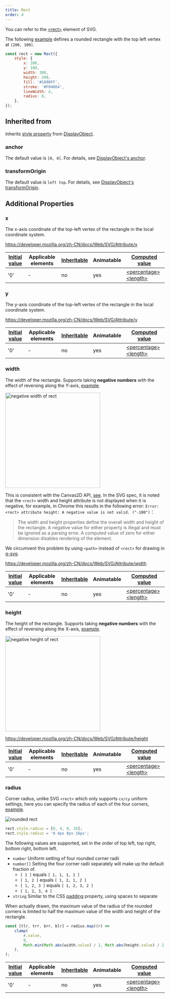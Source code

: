 ```yaml
---
title: Rect
order: 4
---
```


You can refer to the [\<rect\>](https://developer.mozilla.org/zh-CN/docs/Web/SVG/Element/rect) element of SVG.

The following [example](/en/examples/shape#rect) defines a rounded rectangle with the top left vertex at `(200, 100)`.

```javascript
const rect = new Rect({
    style: {
        x: 200,
        y: 100,
        width: 300,
        height: 200,
        fill: '#1890FF',
        stroke: '#F04864',
        lineWidth: 4,
        radius: 8,
    },
});
```

## Inherited from

Inherits [style property](/en/api/basic/display-object#drawing-properties) from [DisplayObject](/en/api/basic/display-object).

### anchor

The default value is `[0, 0]`. For details, see [DisplayObject's anchor](/en/api/basic/display-object#anchor).

### transformOrigin

The default value is `left top`. For details, see [DisplayObject's transformOrigin](/en/api/basic/display-object#transformOrigin).

## Additional Properties

### x

The x-axis coordinate of the top-left vertex of the rectangle in the local coordinate system.

https://developer.mozilla.org/zh-CN/docs/Web/SVG/Attribute/x

| [Initial value](/en/api/css/css-properties-values-api#initial-value) | Applicable elements | [Inheritable](/en/api/css/inheritance) | Animatable | [Computed value](/en/api/css/css-properties-values-api#computed-value)                                                        |
| -------------------------------------------------------------------- | ------------------- | -------------------------------------- | ---------- | ----------------------------------------------------------------------------------------------------------------------------- |
| '0'                                                                  | -                   | no                                     | yes        | [\<percentage\>](/en/api/css/css-properties-values-api#percentage) [\<length\>](/en/api/css/css-properties-values-api#length) |

### y

The y-axis coordinate of the top-left vertex of the rectangle in the local coordinate system.

https://developer.mozilla.org/zh-CN/docs/Web/SVG/Attribute/y

| [Initial value](/en/api/css/css-properties-values-api#initial-value) | Applicable elements | [Inheritable](/en/api/css/inheritance) | Animatable | [Computed value](/en/api/css/css-properties-values-api#computed-value)                                                        |
| -------------------------------------------------------------------- | ------------------- | -------------------------------------- | ---------- | ----------------------------------------------------------------------------------------------------------------------------- |
| '0'                                                                  | -                   | no                                     | yes        | [\<percentage\>](/en/api/css/css-properties-values-api#percentage) [\<length\>](/en/api/css/css-properties-values-api#length) |

### width

The width of the rectangle. Supports taking **negative numbers** with the effect of reversing along the Y-axis, [example](/en/examples/shape#rect).

<img src="https://gw.alipayobjects.com/mdn/rms_6ae20b/afts/img/A*_sVnRJmw7m8AAAAAAAAAAAAAARQnAQ" width="300" alt="negative width of rect">

This is consistent with the Canvas2D API, [see](https://stackoverflow.com/a/15598760). In the SVG spec, it is noted that the `<rect>` width and height attribute is not displayed when it is negative, for example, in Chrome this results in the following error: `Error: <rect> attribute height: A negative value is not valid. ("-100")`：

> The width and height properties define the overall width and height of the rectangle. A negative value for either property is illegal and must be ignored as a parsing error. A computed value of zero for either dimension disables rendering of the element.

We circumvent this problem by using `<path>` instead of `<rect>` for drawing in [g-svg](/en/api/renderer/svg).

https://developer.mozilla.org/zh-CN/docs/Web/SVG/Attribute/width

| [Initial value](/en/api/css/css-properties-values-api#initial-value) | Applicable elements | [Inheritable](/en/api/css/inheritance) | Animatable | [Computed value](/en/api/css/css-properties-values-api#computed-value)                                                        |
| -------------------------------------------------------------------- | ------------------- | -------------------------------------- | ---------- | ----------------------------------------------------------------------------------------------------------------------------- |
| '0'                                                                  | -                   | no                                     | yes        | [\<percentage\>](/en/api/css/css-properties-values-api#percentage) [\<length\>](/en/api/css/css-properties-values-api#length) |

### height

The height of the rectangle. Supports taking **negative numbers** with the effect of reversing along the X-axis, [example](/en/examples/shape#rect).

<img src="https://gw.alipayobjects.com/mdn/rms_6ae20b/afts/img/A*gPkGR56c5QgAAAAAAAAAAAAAARQnAQ" width="300" alt="negative height of rect">

https://developer.mozilla.org/zh-CN/docs/Web/SVG/Attribute/height

| [Initial value](/en/api/css/css-properties-values-api#initial-value) | Applicable elements | [Inheritable](/en/api/css/inheritance) | Animatable | [Computed value](/en/api/css/css-properties-values-api#computed-value)                                                        |
| -------------------------------------------------------------------- | ------------------- | -------------------------------------- | ---------- | ----------------------------------------------------------------------------------------------------------------------------- |
| '0'                                                                  | -                   | no                                     | yes        | [\<percentage\>](/en/api/css/css-properties-values-api#percentage) [\<length\>](/en/api/css/css-properties-values-api#length) |

### radius

Corner radius, unlike SVG `<rect>` which only supports `cx/cy` uniform settings, here you can specify the radius of each of the four corners, [example](/en/examples/shape#rect).

<img src="https://gw.alipayobjects.com/mdn/rms_6ae20b/afts/img/A*_pegTqJKe54AAAAAAAAAAAAAARQnAQ" alt="rounded rect">

```js
rect.style.radius = [0, 4, 8, 16];
rect.style.radius = '0 4px 8px 16px';
```

The following values are supported, set in the order of top left, top right, bottom right, bottom left.

-   `number` Uniform setting of four rounded corner radii
-   `number[]` Setting the four corner radii separately will make up the default fraction of.
    -   `[ 1 ]` equals `[ 1, 1, 1, 1 ]`
    -   `[ 1, 2 ]` equals `[ 1, 2, 1, 2 ]`
    -   `[ 1, 2, 3 ]` equals `[ 1, 2, 3, 2 ]`
    -   `[ 1, 2, 3, 4 ]`
-   `string` Similar to the CSS [padding](https://developer.mozilla.org/zh-CN/docs/Web/CSS/padding) property, using spaces to separate

When actually drawn, the maximum value of the radius of the rounded corners is limited to half the maximum value of the width and height of the rectangle.

```js
const [tlr, trr, brr, blr] = radius.map((r) =>
    clamp(
        r.value,
        0,
        Math.min(Math.abs(width.value) / 2, Math.abs(height.value) / 2),
    ),
);
```

| [Initial value](/en/api/css/css-properties-values-api#initial-value) | Applicable elements | [Inheritable](/en/api/css/inheritance) | Animatable | [Computed value](/en/api/css/css-properties-values-api#computed-value)                                                        |
| -------------------------------------------------------------------- | ------------------- | -------------------------------------- | ---------- | ----------------------------------------------------------------------------------------------------------------------------- |
| '0'                                                                  | -                   | no                                     | yes        | [\<percentage\>](/en/api/css/css-properties-values-api#percentage) [\<length\>](/en/api/css/css-properties-values-api#length) |
